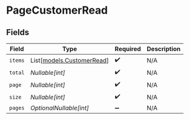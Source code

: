 # PageCustomerRead


## Fields

| Field                                                  | Type                                                   | Required                                               | Description                                            |
| ------------------------------------------------------ | ------------------------------------------------------ | ------------------------------------------------------ | ------------------------------------------------------ |
| `items`                                                | List[[models.CustomerRead](../models/customerread.md)] | :heavy_check_mark:                                     | N/A                                                    |
| `total`                                                | *Nullable[int]*                                        | :heavy_check_mark:                                     | N/A                                                    |
| `page`                                                 | *Nullable[int]*                                        | :heavy_check_mark:                                     | N/A                                                    |
| `size`                                                 | *Nullable[int]*                                        | :heavy_check_mark:                                     | N/A                                                    |
| `pages`                                                | *OptionalNullable[int]*                                | :heavy_minus_sign:                                     | N/A                                                    |